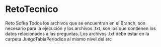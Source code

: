# RetoTecnico
Reto Sofka
Todos los archivos que se encuentran en el Branch, son necesario para la ejecución y los archivos .txt, son los que contienen los datos relacionados a las preguntas. 
Los archivos .txt debe estar en la carpeta JuegoTablaPeriodica al mismo nivel del src
